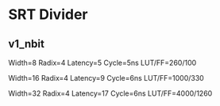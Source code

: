 SRT Divider
===========

v1_nbit
-------
Width=8
Radix=4
	Latency=5
	Cycle=5ns
	LUT/FF=260/100
	
Width=16
Radix=4
	Latency=9
	Cycle=6ns
	LUT/FF=1000/330
	
Width=32
Radix=4
	Latency=17
	Cycle=6ns
	LUT/FF=4000/1260